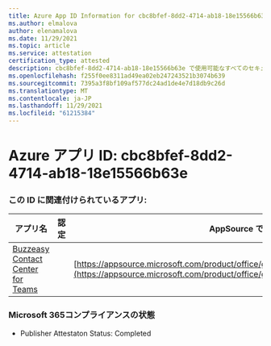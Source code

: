 ```yaml
---
title: Azure App ID Information for cbc8bfef-8dd2-4714-ab18-18e15566b63e
ms.author: elmalova
author: elenamalova
ms.date: 11/29/2021
ms.topic: article
ms.service: attestation
certification_type: attested
description: cbc8bfef-8dd2-4714-ab18-18e15566b63e で使用可能なすべてのセキュリティおよびコンプライアンス情報。
ms.openlocfilehash: f255f0ee8311ad49ea02eb247243521b3074b639
ms.sourcegitcommit: 7395a3f8bf109af577dc24ad1de4e7d18db9c26d
ms.translationtype: MT
ms.contentlocale: ja-JP
ms.lasthandoff: 11/29/2021
ms.locfileid: "61215384"
---
```

# <a name="azure-app-id-cbc8bfef-8dd2-4714-ab18-18e15566b63e"></a>Azure アプリ ID: cbc8bfef-8dd2-4714-ab18-18e15566b63e


### <a name="apps-associated-with-this-id"></a>この ID に関連付けられているアプリ:
| **アプリ名** | **認定** | **AppSource での表示** |
|--------------|---------------|-----------------------|
| [Buzzeasy Contact Center for Teams](https://docs.microsoft.com/microsoft-365-app-certification/forward/geomant.buzzeasy_teams_contact_center) |  | [https://appsource.microsoft.com/product/office/geomant.buzzeasy_teams_contact_center](https://appsource.microsoft.com/product/office/geomant.buzzeasy_teams_contact_center) |

### <a name="microsoft-365-app-compliance-status"></a>Microsoft 365コンプライアンスの状態
- Publisher Attestaton Status: Completed
